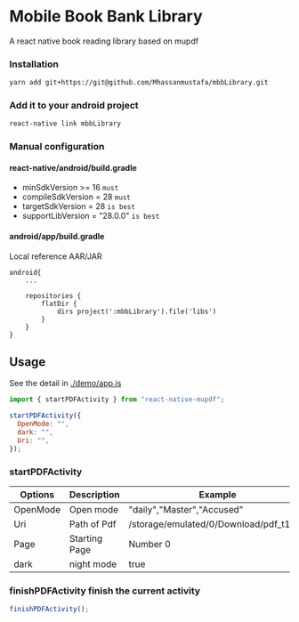 # Mobile Book Bank Library

A react native book reading library based on mupdf

### Installation

```bash
yarn add git+https://git@github.com/Mhassanmustafa/mbbLibrary.git
```

### Add it to your android project

```bash
react-native link mbbLibrary
```

### Manual configuration

#### react-native/android/build.gradle

- minSdkVersion >= 16 `must`
- compileSdkVersion = 28 `must`
- targetSdkVersion = 28 `is best`
- supportLibVersion = "28.0.0" `is best`

#### android/app/build.gradle

Local reference AAR/JAR

```
android{
    ...

    repositories {
        flatDir {
            dirs project(':mbbLibrary').file('libs')
        }
    }
}
```

## Usage

See the detail in [./demo/app.js](https://github.com/Mhassanmustafa/mbbLibrary/blob/master/demo/app.js)

```jsx harmony
import { startPDFActivity } from "react-native-mupdf";

startPDFActivity({
  OpenMode: "",
  dark: "",
  Uri: "",
});
```

### startPDFActivity

| Options  | Description   | Example                                 |
| -------- | ------------- | --------------------------------------- |
| OpenMode | Open mode     | "daily","Master","Accused"              |  |
| Uri      | Path of Pdf   | /storage/emulated/0/Download/pdf_t1.pdf |
| Page     | Starting Page | Number 0                                |
| dark     | night mode    | true                                    |

### finishPDFActivity finish the current activity

```jsx harmony
finishPDFActivity();
```
